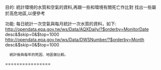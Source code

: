 目的: 
      統計環境的水質和空氣的資料,再跟一些和環境有關死亡作比對
      找出一些屬於高危地區,以便參考

功能:
      每日統計一次空氣與每月統計一次水質的資料，如下:
      http://opendata.epa.gov.tw/ws/Data/AQXDaily/?$orderby=MonitorDate desc&$skip=0&$top=1000
      http://opendata.epa.gov.tw/ws/Data/DWSNumber/?$orderby=Month desc&$skip=0&$top=1000
      
      
      統計後與每年的死因、地區做比較。
      
      
      
================
